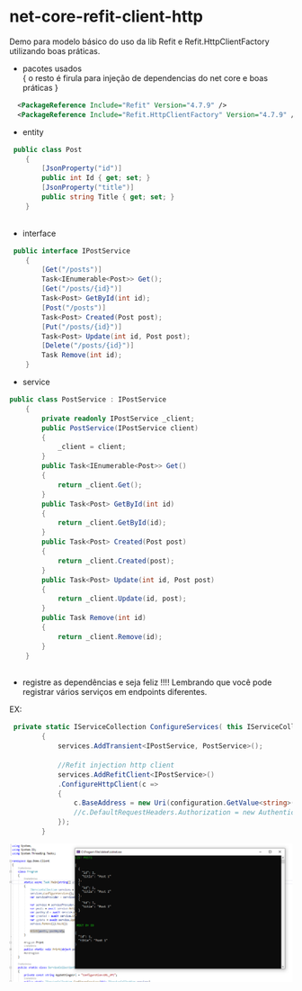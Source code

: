# net-core-refit-client-http
Demo para modelo básico do uso da lib Refit 
e Refit.HttpClientFactory utilizando boas práticas.


* pacotes usados  
{ o resto é firula para injeção de dependencias do net core e boas práticas }

```xml
  <PackageReference Include="Refit" Version="4.7.9" />
  <PackageReference Include="Refit.HttpClientFactory" Version="4.7.9" />
```

*  entity
```csharp
 public class Post
    {
        [JsonProperty("id")]
        public int Id { get; set; }
        [JsonProperty("title")]
        public string Title { get; set; }
    }
    
```
* interface
```csharp
 public interface IPostService
    {
        [Get("/posts")]
        Task<IEnumerable<Post>> Get();
        [Get("/posts/{id}")]
        Task<Post> GetById(int id);
        [Post("/posts")]
        Task<Post> Created(Post post);
        [Put("/posts/{id}")]
        Task<Post> Update(int id, Post post);
        [Delete("/posts/{id}")]
        Task Remove(int id);
    }

```
* service
```csharp
public class PostService : IPostService
    {
        private readonly IPostService _client;
        public PostService(IPostService client)
        {
            _client = client;
        }
        public Task<IEnumerable<Post>> Get()
        {
            return _client.Get();
        }
        public Task<Post> GetById(int id)
        {
            return _client.GetById(id);
        }
        public Task<Post> Created(Post post)
        {
            return _client.Created(post);
        }
        public Task<Post> Update(int id, Post post)
        {
            return _client.Update(id, post);
        }
        public Task Remove(int id)
        {
            return _client.Remove(id);
        }
    }
    
```
* registre as dependências e seja feliz !!!! 
 Lembrando que você pode registrar 
 vários serviços em endpoints diferentes.

EX:
```csharp
 private static IServiceCollection ConfigureServices( this IServiceCollection services)
        {
            services.AddTransient<IPostService, PostService>();

            //Refit injection http client
            services.AddRefitClient<IPostService>()
            .ConfigureHttpClient(c =>
            {
                c.BaseAddress = new Uri(configuration.GetValue<string>(AppSettingsUrl));
                //c.DefaultRequestHeaders.Authorization = new AuthenticationHeaderValue("scheme and token");
            });
        }
```
<img src="https://github.com/leandro0404/net-core-refit-client-http/blob/master/img/console.png">
